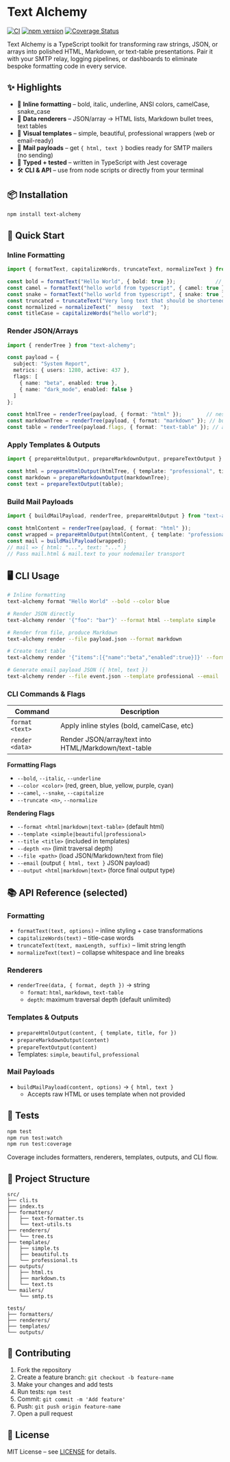 # Text Alchemy

[![CI](https://github.com/kris-hamade/text-alchemy/workflows/CI/badge.svg)](https://github.com/kris-hamade/text-alchemy/actions)
[![npm version](https://badge.fury.io/js/text-alchemy.svg)](https://badge.fury.io/js/text-alchemy)
[![Coverage Status](https://codecov.io/gh/kris-hamade/text-alchemy/branch/main/graph/badge.svg)](https://codecov.io/gh/kris-hamade/text-alchemy)

Text Alchemy is a TypeScript toolkit for transforming raw strings, JSON, or arrays into polished HTML, Markdown, or text-table presentations. Pair it with your SMTP relay, logging pipelines, or dashboards to eliminate bespoke formatting code in every service.

## ✨ Highlights

- 🎨 **Inline formatting** – bold, italic, underline, ANSI colors, camelCase, snake_case
- 🧱 **Data renderers** – JSON/array → HTML lists, Markdown bullet trees, text tables
- 🧩 **Visual templates** – simple, beautiful, professional wrappers (web or email-ready)
- 📨 **Mail payloads** – get `{ html, text }` bodies ready for SMTP mailers (no sending)
- 🧪 **Typed + tested** – written in TypeScript with Jest coverage
- 🛠️ **CLI & API** – use from node scripts or directly from your terminal

## 📦 Installation

```bash
npm install text-alchemy
```

## 🚀 Quick Start

### Inline Formatting

```typescript
import { formatText, capitalizeWords, truncateText, normalizeText } from "text-alchemy";

const bold = formatText("Hello World", { bold: true });             // "**Hello World**"
const camel = formatText("hello world from typescript", { camel: true });
const snake = formatText("hello world from typescript", { snake: true });
const truncated = truncateText("Very long text that should be shortened", 20); // "Very long text th..."
const normalized = normalizeText("  messy   text  ");                         // "messy text"
const titleCase = capitalizeWords("hello world");                             // "Hello World"
```

### Render JSON/Arrays

```typescript
import { renderTree } from "text-alchemy";

const payload = {
  subject: "System Report",
  metrics: { users: 1280, active: 437 },
  flags: [
    { name: "beta", enabled: true },
    { name: "dark_mode", enabled: false }
  ]
};

const htmlTree = renderTree(payload, { format: "html" });        // nested HTML lists
const markdownTree = renderTree(payload, { format: "markdown" }); // bullet tree
const table = renderTree(payload.flags, { format: "text-table" }); // ascii table
```

### Apply Templates & Outputs

```typescript
import { prepareHtmlOutput, prepareMarkdownOutput, prepareTextOutput } from "text-alchemy";

const html = prepareHtmlOutput(htmlTree, { template: "professional", title: "System Report" });
const markdown = prepareMarkdownOutput(markdownTree);
const text = prepareTextOutput(table);
```

### Build Mail Payloads

```typescript
import { buildMailPayload, renderTree, prepareHtmlOutput } from "text-alchemy";

const htmlContent = renderTree(payload, { format: "html" });
const wrapped = prepareHtmlOutput(htmlContent, { template: "professional", for: "email", title: "System Report" });
const mail = buildMailPayload(wrapped);
// mail => { html: "...", text: "..." }
// Pass mail.html & mail.text to your nodemailer transport
```

## 🖥️ CLI Usage

```bash
# Inline formatting
text-alchemy format "Hello World" --bold --color blue

# Render JSON directly
text-alchemy render '{"foo": "bar"}' --format html --template simple

# Render from file, produce Markdown
text-alchemy render --file payload.json --format markdown

# Create text table
text-alchemy render '{"items":[{"name":"beta","enabled":true}]}' --format text-table

# Generate email payload JSON ({ html, text })
text-alchemy render --file event.json --template professional --email
```

### CLI Commands & Flags

| Command | Description |
|---------|-------------|
| `format <text>` | Apply inline styles (bold, camelCase, etc) |
| `render <data>` | Render JSON/array/text into HTML/Markdown/text-table |

**Formatting Flags**
- `--bold`, `--italic`, `--underline`
- `--color <color>` (red, green, blue, yellow, purple, cyan)
- `--camel`, `--snake`, `--capitalize`
- `--truncate <n>`, `--normalize`

**Rendering Flags**
- `--format <html|markdown|text-table>` (default html)
- `--template <simple|beautiful|professional>`
- `--title <title>` (included in templates)
- `--depth <n>` (limit traversal depth)
- `--file <path>` (load JSON/Markdown/text from file)
- `--email` (output `{ html, text }` JSON payload)
- `--output <html|markdown|text>` (force final output type)

## 📚 API Reference (selected)

### Formatting
- `formatText(text, options)` – inline styling + case transformations
- `capitalizeWords(text)` – title-case words
- `truncateText(text, maxLength, suffix)` – limit string length
- `normalizeText(text)` – collapse whitespace and line breaks

### Renderers
- `renderTree(data, { format, depth })` → string
  - `format`: `html`, `markdown`, `text-table`
  - `depth`: maximum traversal depth (default unlimited)

### Templates & Outputs
- `prepareHtmlOutput(content, { template, title, for })`
- `prepareMarkdownOutput(content)`
- `prepareTextOutput(content)`
- Templates: `simple`, `beautiful`, `professional`

### Mail Payloads
- `buildMailPayload(content, options)` → `{ html, text }`
  - Accepts raw HTML or uses template when not provided

## 🧪 Tests

```bash
npm test
npm run test:watch
npm run test:coverage
```

Coverage includes formatters, renderers, templates, outputs, and CLI flow.

## 📁 Project Structure

```
src/
├── cli.ts
├── index.ts
├── formatters/
│   ├── text-formatter.ts
│   └── text-utils.ts
├── renderers/
│   └── tree.ts
├── templates/
│   ├── simple.ts
│   ├── beautiful.ts
│   └── professional.ts
├── outputs/
│   ├── html.ts
│   ├── markdown.ts
│   └── text.ts
└── mailers/
    └── smtp.ts

tests/
├── formatters/
├── renderers/
├── templates/
└── outputs/
```

## 🤝 Contributing

1. Fork the repository
2. Create a feature branch: `git checkout -b feature-name`
3. Make your changes and add tests
4. Run tests: `npm test`
5. Commit: `git commit -m 'Add feature'`
6. Push: `git push origin feature-name`
7. Open a pull request

## 📄 License

MIT License – see [LICENSE](LICENSE) for details.
